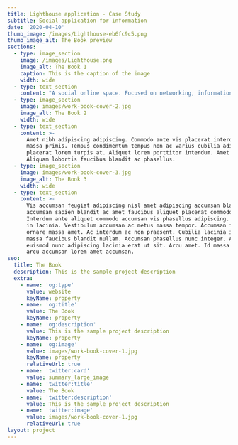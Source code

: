 ```yaml
---
title: Lighthouse application - Case Study
subtitle: Social application for information
date: '2020-04-10'
thumb_image: /images/Lighthouse-eb6fc9c5.png
thumb_image_alt: The Book preview
sections:
  - type: image_section
    image: /images/Lighthouse.png
    image_alt: The Book 1
    caption: This is the caption of the image
    width: wide
  - type: text_section
    content: "A social online space. Focused on networking, information, and development.\r\nThese design plans depict the future of Lighthouse’s branding. As a growing product, it focuses on developing a space purely for people’s growth and productivity. Professional portfolios and a networking forum with groups.\r\nLighthouse, as planned, is a professional information site, structured to develop and network one's self.\n\nUser Research: Literature Review, Competitive Analysis\r\nUX Design: Prototyping\r\nDevelopment: Accessible sites\n\nTools Used\r\nFigma\r\nNext.js\r\nReactJS\r\nNode\n\nCompetitive Analysis\r\nWhile doing research to find out the already available platforms for professional people, a few stand out though a few aren't yet popular. Showwcase, Hashnode, Devto, trailhead by salesforce. A lot of these online \"communities\" share a lot in common which makes them less likeable, people don't care. Few succeed in retaining professionals or students making it valuable for them by actually reducing the complexity. It either could be space or time complexity. Stackoverflow is a great example, it passes all the rules thereby making it stand out.\n\nThe word \"community\" and \"networking\" is being thrown out too much, that it almost becomes boring for a person. The whole subject of the project is to retain the people visiting, and keep them engaged within the application. To do that, extensive methods like exclusive branding is planned. Developing a brand where people are curious by themselves is more efficient than insisting people use it to get better.\n"
  - type: image_section
    image: images/work-book-cover-2.jpg
    image_alt: The Book 2
    width: wide
  - type: text_section
    content: >-
      Amet nibh adipiscing adipiscing. Commodo ante vis placerat interdum massa
      massa primis. Tempus condimentum tempus non ac varius cubilia adipiscing
      placerat lorem turpis at. Aliquet lorem porttitor interdum. Amet lacus.
      Aliquam lobortis faucibus blandit ac phasellus.
  - type: image_section
    image: images/work-book-cover-3.jpg
    image_alt: The Book 3
    width: wide
  - type: text_section
    content: >-
      Vis accumsan feugiat adipiscing nisl amet adipiscing accumsan blandit
      accumsan sapien blandit ac amet faucibus aliquet placerat commodo.
      Interdum ante aliquet commodo accumsan vis phasellus adipiscing. Ornare a
      in lacinia. Vestibulum accumsan ac metus massa tempor. Accumsan in lacinia
      ornare massa amet. Ac interdum ac non praesent. Cubilia lacinia interdum
      massa faucibus blandit nullam. Accumsan phasellus nunc integer. Accumsan
      euismod nunc adipiscing lacinia erat ut sit. Arcu amet. Id massa aliquet
      arcu accumsan lorem amet accumsan.
seo:
  title: The Book
  description: This is the sample project description
  extra:
    - name: 'og:type'
      value: website
      keyName: property
    - name: 'og:title'
      value: The Book
      keyName: property
    - name: 'og:description'
      value: This is the sample project description
      keyName: property
    - name: 'og:image'
      value: images/work-book-cover-1.jpg
      keyName: property
      relativeUrl: true
    - name: 'twitter:card'
      value: summary_large_image
    - name: 'twitter:title'
      value: The Book
    - name: 'twitter:description'
      value: This is the sample project description
    - name: 'twitter:image'
      value: images/work-book-cover-1.jpg
      relativeUrl: true
layout: project
---
```

